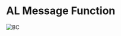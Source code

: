 # AL Message Function
![BC](https://github.com/alexnampogo/AL-IN-BC/assets/161447493/331cf24d-4f13-4fcd-b70a-595cbb52cf9d)
